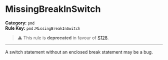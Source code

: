 # MissingBreakInSwitch
**Category:** `pmd`<br/>
**Rule Key:** `pmd:MissingBreakInSwitch`<br/>
> :warning: This rule is **deprecated** in favour of [S128](https://rules.sonarsource.com/java/RSPEC-128).

-----

A switch statement without an enclosed break statement may be a bug.
